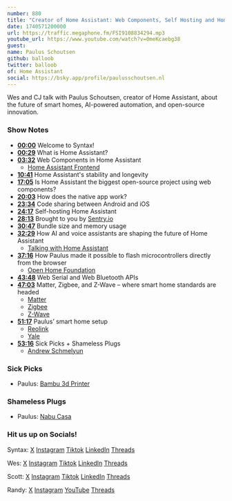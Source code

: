 ```yaml
---
number: 880
title: "Creator of Home Assistant: Web Components, Self Hosting and Home Hacking"
date: 1740571200000
url: https://traffic.megaphone.fm/FSI9108834294.mp3
youtube_url: https://www.youtube.com/watch?v=0meKcaebg38
guest: 
name: Paulus Schoutsen
github: balloob
twitter: balloob
of: Home Assistant
social: https://bsky.app/profile/paulusschoutsen.nl
---
```


Wes and CJ talk with Paulus Schoutsen, creator of Home Assistant, about the future of smart homes, AI-powered automation, and open-source innovation.

### Show Notes

* **[00:00](#t=00:00)** Welcome to Syntax!  
* **[00:29](#t=00:29)** What is Home Assistant?  
* **[03:32](#t=03:32)** Web Components in Home Assistant  
  * [Home Assistant Frontend](https://github.com/home-assistant/frontend)  
* **[10:41](#t=10:41)** Home Assistant's stability and longevity  
* **[17:05](#t=17:05)** Is Home Assistant the biggest open-source project using web components?  
* **[20:03](#t=20:03)** How does the native app work?  
* **[23:34](#t=23:34)** Code sharing between Android and iOS  
* **[24:17](#t=24:17)** Self-hosting Home Assistant  
* **[28:13](#t=28:13)** Brought to you by [Sentry.io](https://sentry.io)  
* **[30:47](#t=30:47)** Bundle size and memory usage  
* **[32:29](#t=32:29)** How AI and voice assistants are shaping the future of Home Assistant  
  * [Talking with Home Assistant](https://www.home-assistant.io/voice_control/)  
* **[37:16](#t=37:16)** How Paulus made it possible to flash microcontrollers directly from the browser  
  * [Open Home Foundation](https://www.openhomefoundation.org/)  
* **[43:48](#t=43:48)** Web Serial and Web Bluetooth APIs  
* **[47:03](#t=47:03)** Matter, Zigbee, and Z-Wave – where smart home standards are headed  
  * [Matter](https://en.wikipedia.org/wiki/Matter_(standard))  
  * [Zigbee](https://en.wikipedia.org/wiki/Zigbee)  
  * [Z-Wave](https://z-wavealliance.org/)  
* **[51:17](#t=51:17)** Paulus’ smart home setup  
  * [Reolink](https://reolink.com/)  
  * [Yale](https://shopyalehome.com/)  
* **[53:16](#t=53:16)** Sick Picks + Shameless Plugs  
  * [Andrew Schmelyun](https://x.com/aschmelyun)

### Sick Picks

- Paulus: [Bambu 3d Printer](https://bambulab.com/)

### Shameless Plugs

- Paulus: [Nabu Casa](https://www.nabucasa.com/)

### Hit us up on Socials!

Syntax: [X](https://twitter.com/syntaxfm) [Instagram](https://www.instagram.com/syntax_fm/) [Tiktok](https://www.tiktok.com/@syntaxfm) [LinkedIn](https://www.linkedin.com/company/96077407/admin/feed/posts/) [Threads](https://www.threads.net/@syntax_fm)

Wes: [X](https://twitter.com/wesbos) [Instagram](https://www.instagram.com/wesbos/) [Tiktok](https://www.tiktok.com/@wesbos) [LinkedIn](https://www.linkedin.com/in/wesbos/) [Threads](https://www.threads.net/@wesbos)

Scott: [X](https://twitter.com/stolinski) [Instagram](https://www.instagram.com/stolinski/) [Tiktok](https://www.tiktok.com/@stolinski) [LinkedIn](https://www.linkedin.com/in/stolinski/) [Threads](https://www.threads.net/@stolinski)

Randy: [X](https://twitter.com/randyrektor) [Instagram](https://www.instagram.com/randyrektor/) [YouTube](https://www.youtube.com/@randyrektor) [Threads](https://www.threads.net/@randyrektor)